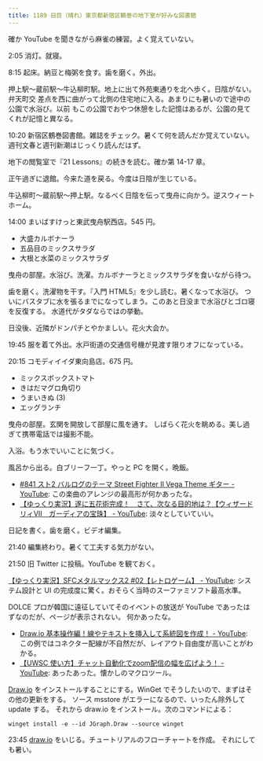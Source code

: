 ```yaml
---
title: 1189 日目（晴れ）東京都新宿区鶴巻の地下室が好みな図書館
---
```


確か YouTube を聞きながら麻雀の練習。よく覚えていない。

2:05 消灯。就寝。

8:15 起床。納豆と梅粥を食す。歯を磨く。外出。

押上駅～蔵前駅～牛込柳町駅。地上に出て外苑東通りを北へ歩く。日陰がない。弁天町交
差点を西に曲がって北側の住宅地に入る。あまりにも暑いので途中の公園で水浴び。以前
もこの公園でおやつ休憩をした記憶はあるが、公園の見てくれが記憶と異なる。
<blockquote class="twitter-tweet"
  data-conversation="none"
  data-media-max-width="480" data-theme="dark" data-align="center">
<a href="https://twitter.com/showa_yojyo/status/1685270601408339968"></a>
</blockquote>

10:20 新宿区鶴巻図書館。雑誌をチェック。暑くて何を読んだか覚えていない。
週刊文春と週刊新潮はじっくり読んだはず。

地下の閲覧室で『21 Lessons』の続きを読む。確か第 14-17 章。

正午過ぎに退館。今来た道を戻る。今度は日陰が生じている。

牛込柳町～蔵前駅～押上駅。なるべく日陰を伝って曳舟に向かう。逆スウィートホーム。

14:00 まいばすけっと東武曳舟駅西店。545 円。

* 大盛カルボナーラ
* 五品目のミックスサラダ
* 大根と水菜のミックスサラダ

曳舟の部屋。水浴び。洗濯。カルボナーラとミックスサラダを食いながら待つ。

歯を磨く。洗濯物を干す。『入門 HTML5』を少し読む。暑くなって水浴び。
ついにバスタブに水を張るまでになってしまう。このあと日没まで水浴びとゴロ寝を反復する。
水道代がタダならではの挙動。

日没後、近隣がドンパチとやかましい。花火大会か。

19:45 服を着て外出。水戸街道の交通信号機が見渡す限りオフになっている。

20:15 コモディイイダ東向島店。675 円。

* ミックスボックストマト
* きはだマグロ角切り
* うまいきぬ (3)
* エッグランチ

曳舟の部屋。玄関を開放して部屋に風を通す。
しばらく花火を眺める。美し過ぎて携帯電話では撮影不能。

入浴。もう水でいいことに気づく。

風呂から出る。白ブリーフ一丁。やっと PC を開く。晩飯。

* [#841 スト2 バルログのテーマ Street Fighter II Vega Theme ギター - YouTube](https://www.youtube.com/watch?v=DM5pvFRpZtk):
  この楽曲のアレンジの最高形が何かあったな。
* [【ゆっくり実況】遂に五花術完成！　さて、次なる目的地は？【ウィザードリィⅦ　ガーディアの宝珠】 - YouTube](https://www.youtube.com/watch?v=JZnrUQtmilo):
  淡々としていていい。

日記を書く。歯を磨く。ビデオ編集。

21:40 編集終わり。暑くて工夫する気力がない。

21:50 旧 Twitter に投稿。YouTube を観ておく。

[【ゆっくり実況】SFCメタルマックス2 #02【レトロゲーム】 - YouTube](https://www.youtube.com/watch?v=MzZMZSCFnhk):
システム設計と UI の完成度に驚く。おそらく当時のスーファミソフト最高水準。

DOLCE プロが韓国に遠征していてそのイベントの放送が YouTube であったはずなのだが、ページが表示されない。
何かあったな。

* [Draw.io 基本操作編！線やテキストを挿入して系統図を作成！ - YouTube](https://www.youtube.com/watch?v=SzvEq6bPKAY):
  この例ではコネクター配線が不自然だが、レイアウト自由度が高いことがわかる。
* [【UWSC 使い方】チャット自動化でzoom配信の幅を広げよう！ - YouTube](https://www.youtube.com/watch?v=U8Reu3JMEmY):
  あったあった。懐かしのマクロツール。

[Draw.io] をインストールすることにする。WinGet でそうしたいので、まずはその他の更新をする。
ソース msstore がエラーになるので、いったん除外して update する。
それから draw.io をインストール。次のコマンドによる：

```console
winget install -e --id JGraph.Draw --source winget
```

23:45 [draw.io] をいじる。チュートリアルのフローチャートを作成。
それにしても暑い。

[draw.io]: https://www.drawio.com/
